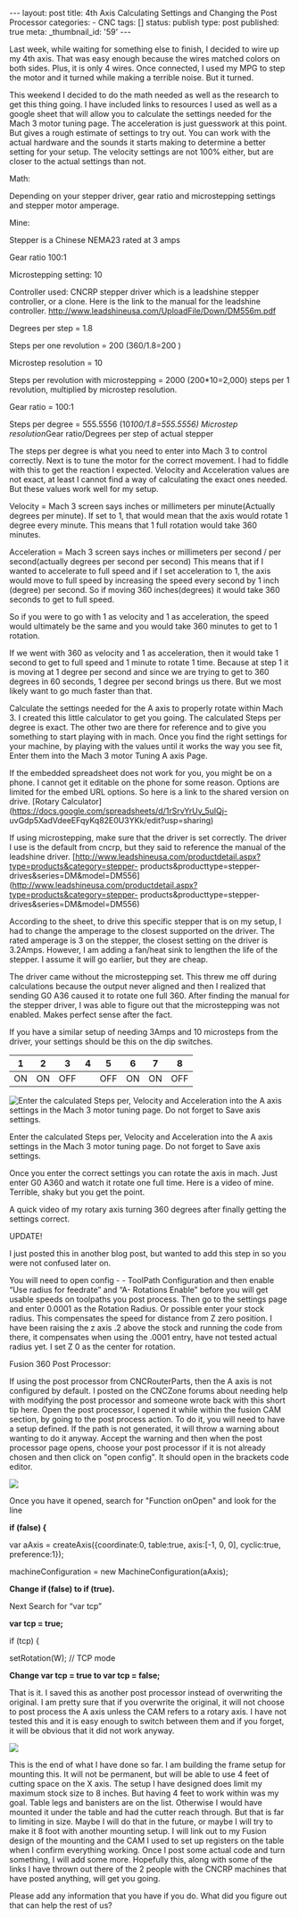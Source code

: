 \--- layout: post title: 4th Axis Calculating Settings and Changing the Post
Processor categories: \- CNC tags: [] status: publish type: post published:
true meta: _thumbnail_id: '59' \---

Last week, while waiting for something else to finish, I decided to wire up my
4th axis. That was easy enough because the wires matched colors on both sides.
Plus, it is only 4 wires. Once connected, I used my MPG to step the motor and
it turned while making a terrible noise. But it turned.

This weekend I decided to do the math needed as well as the research to get
this thing going. I have included links to resources I used as well as a
google sheet that will allow you to calculate the settings needed for the Mach
3 motor tuning page. The acceleration is just guesswork at this point. But
gives a rough estimate of settings to try out. You can work with the actual
hardware and the sounds it starts making to determine a better setting for
your setup. The velocity settings are not 100% either, but are closer to the
actual settings than not.

Math:

Depending on your stepper driver, gear ratio and microstepping settings and
stepper motor amperage.

Mine:

Stepper is a Chinese NEMA23 rated at 3 amps

Gear ratio 100:1

Microstepping setting: 10

Controller used: CNCRP stepper driver which is a leadshine stepper controller,
or a clone. Here is the link to the manual for the leadshine controller.
<http://www.leadshineusa.com/UploadFile/Down/DM556m.pdf>

Degrees per step = 1.8

Steps per one revolution = 200 (360/1.8=200 )

Microstep resolution = 10

Steps per revolution with microstepping = 2000 (200*10=2,000) steps per 1
revolution, multiplied by microstep resolution.

Gear ratio = 100:1

Steps per degree = 555.5556 (10*100/1.8=555.5556) Microstep resolution*Gear
ratio/Degrees per step of actual stepper

The steps per degree is what you need to enter into Mach 3 to control
correctly. Next is to tune the motor for the correct movement. I had to fiddle
with this to get the reaction I expected. Velocity and Acceleration values are
not exact, at least I cannot find a way of calculating the exact ones needed.
But these values work well for my setup.

Velocity = Mach 3 screen says inches or millimeters per minute(Actually
degrees per minute). If set to 1, that would mean that the axis would rotate 1
degree every minute. This means that 1 full rotation would take 360 minutes.

Acceleration = Mach 3 screen says inches or millimeters per second / per
second(actually degrees per second per second) This means that if I wanted to
accelerate to full speed and if I set acceleration to 1, the axis would move
to full speed by increasing the speed every second by 1 inch (degree) per
second. So if moving 360 inches(degrees) it would take 360 seconds to get to
full speed.

So if you were to go with 1 as velocity and 1 as acceleration, the speed would
ultimately be the same and you would take 360 minutes to get to 1 rotation.

If we went with 360 as velocity and 1 as acceleration, then it would take 1
second to get to full speed and 1 minute to rotate 1 time. Because at step 1
it is moving at 1 degree per second and since we are trying to get to 360
degrees in 60 seconds, 1 degree per second brings us there. But we most likely
want to go much faster than that.

Calculate the settings needed for the A axis to properly rotate within Mach 3.
I created this little calculator to get you going. The calculated Steps per
degree is exact. The other two are there for reference and to give you
something to start playing with in mach. Once you find the right settings for
your machine, by playing with the values until it works the way you see fit,
Enter them into the Mach 3 motor Tuning A axis Page.

If the embedded spreadsheet does not work for you, you might be on a phone. I
cannot get it editable on the phone for some reason. Options are limited for
the embed URL options. So here is a link to the shared version on drive.
[Rotary Calculator](https://docs.google.com/spreadsheets/d/1rSrvYrUv_5ulQj-
uvGdp5XadVdeeEFqyKq82E0U3YKk/edit?usp=sharing)

If using microstepping, make sure that the driver is set correctly. The driver
I use is the default from cncrp, but they said to reference the manual of the
leadshine driver.
[http://www.leadshineusa.com/productdetail.aspx?type=products&category=stepper-
products&producttype=stepper-
drives&series=DM&model=DM556](http://www.leadshineusa.com/productdetail.aspx?type=products&category=stepper-
products&producttype=stepper-drives&series=DM&model=DM556)

According to the sheet, to drive this specific stepper that is on my setup, I
had to change the amperage to the closest supported on the driver. The rated
amperage is 3 on the stepper, the closest setting on the driver is 3.2Amps.
However, I am adding a fan/heat sink to lengthen the life of the stepper. I
assume it will go earlier, but they are cheap.

The driver came without the microstepping set. This threw me off during
calculations because the output never aligned and then I realized that sending
G0 A36 caused it to rotate one full 360. After finding the manual for the
stepper driver, I was able to figure out that the microstepping was not
enabled. Makes perfect sense after the fact.

If you have a similar setup of needing 3Amps and 10 microsteps from the
driver, your settings should be this on the dip switches.

1 | 2 | 3 | 4 | 5 | 6 | 7 | 8  
---|---|---|---|---|---|---|---  
ON | ON | OFF |  | OFF | ON | ON | OFF  
  
![Enter the calculated Steps per, Velocity and Acceleration into the A axis
settings in the Mach 3 motor tuning page. Do not forget to Save axis
settings.](/assets/img/MACH3Motortuning.PNG)

Enter the calculated Steps per, Velocity and Acceleration into the A axis
settings in the Mach 3 motor tuning page. Do not forget to Save axis settings.

Once you enter the correct settings you can rotate the axis in mach. Just
enter G0 A360 and watch it rotate one full time. Here is a video of mine.
Terrible, shaky but you get the point.

A quick video of my rotary axis turning 360 degrees after finally getting the
settings correct.

UPDATE!

I just posted this in another blog post, but wanted to add this step in so you
were not confused later on.

You will need to open config - - ToolPath Configuration and then enable “Use
radius for feedrate” and “A- Rotations Enable” before you will get usable
speeds on toolpaths you post process. Then go to the settings page and enter
0.0001 as the Rotation Radius. Or possible enter your stock radius. This
compensates the speed for distance from Z zero position. I have been raising
the z axis .2 above the stock and running the code from there, it compensates
when using the .0001 entry, have not tested actual radius yet. I set Z 0 as
the center for rotation.

Fusion 360 Post Processor:

If using the post processor from CNCRouterParts, then the A axis is not
configured by default. I posted on the CNCZone forums about needing help with
modifying the post processor and someone wrote back with this short tip here.
Open the post processor, I opened it while within the fusion CAM section, by
going to the post process action. To do it, you will need to have a setup
defined. If the path is not generated, it will throw a warning about wanting
to do it anyway. Accept the warning and then when the post processor page
opens, choose your post processor if it is not already chosen and then click
on "open config". It should open in the brackets code editor.  

![](/assets/img/image-asset.png)

Once you have it opened, search for "Function onOpen" and look for the line

**if (false) {**

var aAxis = createAxis({coordinate:0, table:true, axis:[-1, 0, 0],
cyclic:true, preference:1});

machineConfiguration = new MachineConfiguration(aAxis);

**Change if (false) to if (true).**

Next Search for “var tcp”

**var tcp = true;**

if (tcp) {

setRotation(W); // TCP mode

**Change var tcp = true to var tcp = false;**

That is it. I saved this as another post processor instead of overwriting the
original. I am pretty sure that if you overwrite the original, it will not
choose to post process the A axis unless the CAM refers to a rotary axis. I
have not tested this and it is easy enough to switch between them and if you
forget, it will be obvious that it did not work anyway.

![](/assets/img/image-asset.png)

This is the end of what I have done so far. I am building the frame setup for
mounting this. It will not be permanent, but will be able to use 4 feet of
cutting space on the X axis. The setup I have designed does limit my maximum
stock size to 8 inches. But having 4 feet to work within was my goal. Table
legs and banisters are on the list. Otherwise I would have mounted it under
the table and had the cutter reach through. But that is far to limiting in
size. Maybe I will do that in the future, or maybe I will try to make it 8
foot with another mounting setup. I will link out to my Fusion design of the
mounting and the CAM I used to set up registers on the table when I confirm
everything working. Once I post some actual code and turn something, I will
add some more. Hopefully this, along with some of the links I have thrown out
there of the 2 people with the CNCRP machines that have posted anything, will
get you going.

Please add any information that you have if you do. What did you figure out
that can help the rest of us?

